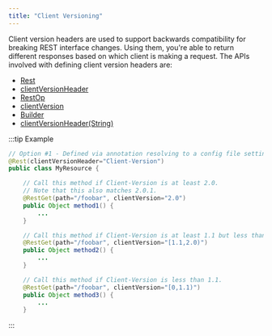 ```yaml
---
title: "Client Versioning"
---
```


Client version headers are used to support backwards compatibility for breaking REST interface changes.
Using them, you're able to return different responses based on which client is making a request.
The APIs involved with defining client version headers are:
- [Rest](../apidocs/org/apache/juneau/rest/annotation/Rest.html)
- [clientVersionHeader](../apidocs/org/apache/juneau/rest/annotation/Rest.html#clientVersionHeader())
- [RestOp](../apidocs/org/apache/juneau/rest/annotation/RestOp.html)
- [clientVersion](../apidocs/org/apache/juneau/rest/annotation/RestOp.html#clientVersion())
- [Builder](../apidocs/org/apache/juneau/rest/RestContext/Builder.html)
- [clientVersionHeader(String)](../apidocs/org/apache/juneau/rest/RestContext/Builder.html#clientVersionHeader(String))

:::tip Example


```java
// Option #1 - Defined via annotation resolving to a config file setting with default value.
@Rest(clientVersionHeader="Client-Version")
public class MyResource {

    // Call this method if Client-Version is at least 2.0.
    // Note that this also matches 2.0.1.
    @RestGet(path="/foobar", clientVersion="2.0")
    public Object method1() {
        ...
    }

    // Call this method if Client-Version is at least 1.1 but less than 2.0.
    @RestGet(path="/foobar", clientVersion="[1.1,2.0)")
    public Object method2() {
        ...
    }

    // Call this method if Client-Version is less than 1.1.
    @RestGet(path="/foobar", clientVersion="[0,1.1)")
    public Object method3() {
        ...
    }

```

:::

